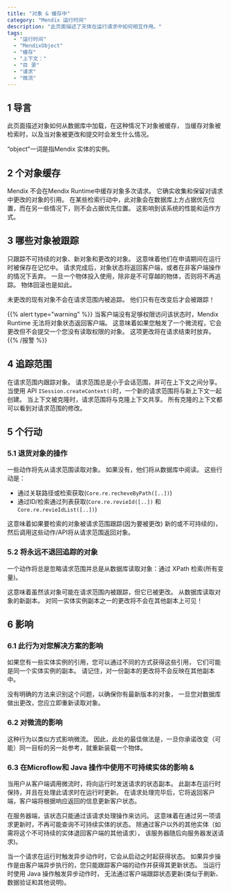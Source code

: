 ```yaml
---
title: "对象 & 缓存中"
category: "Mendix 运行时间"
description: "此页面描述了天体在运行请求中如何相互作用。"
tags:
  - "运行时间"
  - "MendixObject"
  - "缓存"
  - "上下文："
  - "目 录"
  - "请求"
  - "微流"
---
```


## 1 导言

此页面描述对象如何从数据库中加载，在这种情况下对象被缓存， 当缓存对象被检索时，以及当对象被更改和提交时会发生什么情况。

“object”一词是指Mendix 实体的实例。

## 2 个对象缓存

Mendix 不会在Mendix Runtime中缓存对象多次请求。 它确实收集和保留对请求中更改的对象的引用。 在某些检索行动中，此对象会在数据库上方占据优先位置，而在另一些情况下，则不会占据优先位置。 这影响到该系统的性能和运作方式。

## 3 哪些对象被跟踪

只跟踪不可持续的对象、新对象和更改的对象。 这意味着他们在申请期间在运行时被保存在记忆中。 请求完成后，对象状态将返回客户端，或者在非客户端操作的情况下丢弃。 一旦一个物体投入使用，除非是不可穿越的物体，否则将不再追踪。 物体回滚也是如此。

未更改的现有对象不会在请求范围内被追踪。 他们只有在改变后才会被跟踪！

{{% alert type="warning" %}}
当客户端没有足够权限访问该状态时，Mendix Runtime 无法将对象状态返回客户端。 这意味着如果您触发了一个微流程，它会更改但不会提交一个您没有读取权限的对象。 这项更改将在请求结束时放弃。
{{% /报警 %}}

## 4 追踪范围

在请求范围内跟踪对象。 请求范围总是小于会话范围，并可在上下文之间分享。 当使用 API `ISession.createContext()`时，一个新的请求范围将与新上下文一起创建。 当上下文被克隆时，请求范围将与克隆上下文共享。 所有克隆的上下文都可以看到对请求范围的修改。

## 5 个行动

### 5.1 退货对象的操作

一些动作将先从请求范围读取对象。 如果没有，他们将从数据库中阅读。 这些行动是：

 * 通过关联路径或检索获取(`Core.re.recheveByPath([..])`)
 * 通过ID/检索通过列表获取(`Core.re.revieId([..])` 和 `Core.re.revieIdList([..])`)

这意味着如果要检索的对象被请求范围跟踪(因为要被更改) 新的或不可持续的)，然后调用这些动作/API将从请求范围返回对象。

### 5.2 将永远不退回追踪的对象

一个动作将总是忽略请求范围并总是从数据库读取对象：通过 XPath 检索(所有变量)。

这意味着虽然该对象可能在请求范围内被跟踪，但它已被更改。 从数据库读取对象的新副本。 对同一实体实例副本之一的更改将不会在其他副本上可见！

## 6 影响

### 6.1 此行为对您解决方案的影响

如果您有一些实体实例的引用，您可以通过不同的方式获得这些引用， 它们可能是同一个实体实例的副本。 请记住，对一份副本的更改将不会反映在其他副本中。

没有明确的方法来识别这个问题，以确保你有最新版本的对象， 一旦您对数据库做出更改，您应立即重新读取对象。

### 6.2 对微流的影响

这种行为以类似方式影响微流。 因此，此处的最佳做法是，一旦你承诺改变（可能）同一目标的另一处参考，就重新装载一个物体。

### 6.3 在Microflow和 Java 操作中使用不可持续实体的影响 &
当用户从客户端调用微流时，将向运行时发送请求的状态副本。 此副本在运行时保持，并且在处理此请求时在运行时更新。 在请求处理完毕后，它将返回客户端，客户端将根据响应返回的信息更新客户状态。

在服务器端，该状态只能通过该请求处理操作来访问。 这意味着在通过另一项请求更新时，不再可能查询不可持续实体的状态。 除通过客户以外的其他实体（如需将这个不可持续的实体退回客户端的其他请求）， 该服务器随后向服务器发送请求)。

当一个请求在运行时触发异步动作时，它会从启动之时起获得状态。 如果异步操作是由客户端异步执行的，您只能跟踪客户端的动作并获得其更新状态。 当运行时使用 Java 操作触发异步动作时， 无法通过客户端跟踪状态更新(类似于刷新、数据验证和其他说明)。
